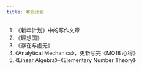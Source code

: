 ```yaml
---
title: 寒假计划
---
```


1. 《新年计划》中的写作文章
2. 《理想国》
3. 《存在与虚无》
4. 《Analytical Mechanics》，更新写完《MQ18 心得》
5. 《Linear Algebra》+《Elementary Number Theory》